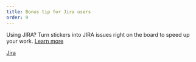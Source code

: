 ```yaml
---
title: Bonus tip for Jira users 
order: 9
---
```


Using JIRA? Turn stickers into JIRA issues right on the board to speed up your work. [Learn more](https://help.realtimeboard.com/support/solutions/articles/11000029984-jira-cards)

[Jira](howTo:sticker-to-jira-card)
